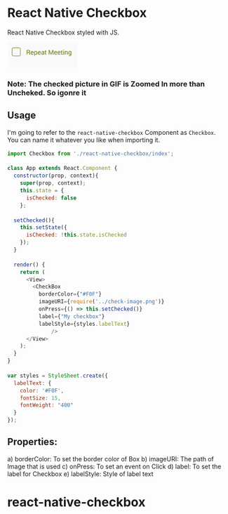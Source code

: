 # React Native Checkbox

React Native Checkbox styled with JS.

![demo](/demo.gif)

### Note: The checked picture in GIF is Zoomed In more than Uncheked. So igonre it

## Usage

I'm going to refer to the `react-native-checkbox` Component as `Checkbox`. You can name it whatever you like when importing it.


```javascript
import Checkbox from './react-native-checkbox/index';

class App extends React.Component {
  constructor(prop, context){
    super(prop, context);
    this.state = {
      isChecked: false
    };

  setChecked(){
    this.setState({
      isChecked: !this.state.isChecked
    });
  }

  render() {
    return (
      <View>
        <CheckBox 
          borderColor={"#F0F"}
          imageURI={require('../check-image.png')}
          onPress={() => this.setChecked()}
          label={"My checkbox"}
          labelStyle={styles.labelText}
              />
      </View>
    );
  }
}

var styles = StyleSheet.create({
  labelText: {
    color: '#F0F',
    fontSize: 15,
    fontWeight: "400"
  }
});
```

## Properties:

a) borderColor: To set the border color of Box
b) imageURI: The path of Image that is used
c) onPress: To set an event on Click
d) label: To set the label for Checkbox
e) labelStyle: Style of label text


# react-native-checkbox

